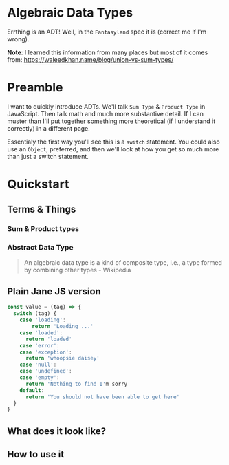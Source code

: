 # Algebraic Data Types
Errthing is an ADT! Well, in the `Fantasyland` spec it is (correct me if I'm wrong).

**Note**:
I learned this information from many places but most of it comes from: https://waleedkhan.name/blog/union-vs-sum-types/

# Preamble
I want to quickly introduce ADTs. We'll talk `Sum Type` & `Product Type` in JavaScript. Then talk math and much more substantive detail. If I can muster than I'll put together something more theoretical (if I understand it correctly) in a different page.

Essentialy the first way you'll see this is a `switch` statement. You could also use an `Object`, preferred, and then we'll look at how you get so much more than just a switch statement.

# Quickstart
## Terms & Things
### Sum & Product types
### Abstract Data Type
> An algebraic data type is a kind of composite type, i.e., a type formed by combining other types - Wikipedia

## Plain Jane JS version
```js
const value = (tag) => {
  switch (tag) {
    case 'loading':
    	return 'Loading ...'
    case 'loaded':
      return 'loaded'
    case 'error':
    case 'exception':
      return 'whoopsie daisey'
    case 'null':
    case 'undefined':
    case 'empty':
      return 'Nothing to find I'm sorry
    default:
      return 'You should not have been able to get here'
  }
}
```

## What does it look like?
## How to use it

<!-- 

** Bibliography, or notes to self **

https://waleedkhan.name/blog/union-vs-sum-types/
	- For theory.
	- Handling nulls and such.

https://dev.to/moosch/sum-types-in-javascript-15il
	- For showing how it works with a switch statement.

https://folktale.origamitower.com/api/v2.1.0/en/folktale.adt.union.union.union.html
	- For these titles:
		- Why use tagged unions?
		- Modelling data with adt/union
		- Providing common functionality

https://github.com/hemanth/functional-programming-jargon#algebraic-data-type
	- So many terms but not enough information.

https://codewords.recurse.com/issues/three/algebra-and-calculus-of-algebraic-data-types
	- If I wanna try to be really smart
		- Prolly don't.

https://www.youtube.com/watch?v=Up7LcbGZFuo
	- Domain Modeling Made Functional - Scott Wlaschin

https://medium.com/@notgiorgi/algebraic-data-types-explained-in-statically-typed-javascript-4ad31c2b12c9
	- Lots of theory

https://www.schoolofhaskell.com/school/to-infinity-and-beyond/pick-of-the-week/sum-types
	- A Haskell description

-->

